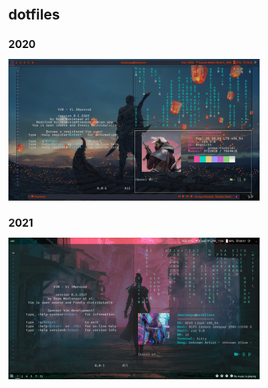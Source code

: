 # dotfiles
## 2020
![screenshot](screenshot/2020.png)
## 2021
![screenshot](screenshot/2021-01.png)
